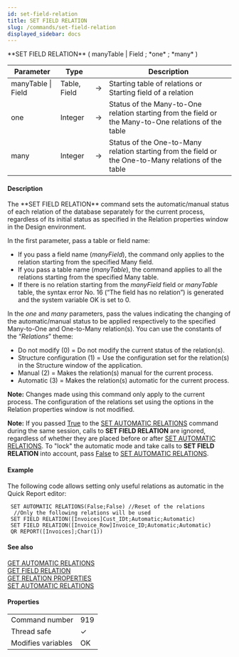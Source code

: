 ```yaml
---
id: set-field-relation
title: SET FIELD RELATION
slug: /commands/set-field-relation
displayed_sidebar: docs
---
```


<!--REF #_command_.SET FIELD RELATION.Syntax-->**SET FIELD RELATION** ( manyTable | Field ; *one* ; *many* )<!-- END REF-->
<!--REF #_command_.SET FIELD RELATION.Params-->
| Parameter | Type |  | Description |
| --- | --- | --- | --- |
| manyTable &#124; Field | Table, Field | &#8594;  | Starting table of relations or Starting field of a relation |
| one | Integer | &#8594;  | Status of the Many-to-One relation starting from the field or the Many-to-One relations of the table |
| many | Integer | &#8594;  | Status of the One-to-Many relation starting from the field or the One-to-Many relations of the table |

<!-- END REF-->

#### Description 

<!--REF #_command_.SET FIELD RELATION.Summary-->The **SET FIELD RELATION** command sets the automatic/manual status of each relation of the database separately for the current process, regardless of its initial status as specified in the Relation properties window in the Design environment.<!-- END REF--> 

In the first parameter, pass a table or field name:

* If you pass a field name (*manyField*), the command only applies to the relation starting from the specified Many field.
* If you pass a table name (*manyTable*), the command applies to all the relations starting from the specified Many table.
* If there is no relation starting from the *manyField* field or *manyTable* table, the syntax error No. 16 (“The field has no relation”) is generated and the system variable OK is set to 0\.

In the *one* and *many* parameters, pass the values indicating the changing of the automatic/manual status to be applied respectively to the specified Many-to-One and One-to-Many relation(s). You can use the constants of the “*Relations*” theme:

* Do not modify (0) = Do not modify the current status of the relation(s).
* Structure configuration (1) = Use the configuration set for the relation(s) in the Structure window of the application.
* Manual (2) = Makes the relation(s) manual for the current process.
* Automatic (3) = Makes the relation(s) automatic for the current process.

**Note:** Changes made using this command only apply to the current process. The configuration of the relations set using the options in the Relation properties window is not modified. 

**Note:** If you passed [True](true.md "True") to the [SET AUTOMATIC RELATIONS](set-automatic-relations.md) command during the same session, calls to **SET FIELD RELATION** are ignored, regardless of whether they are placed before or after [SET AUTOMATIC RELATIONS](set-automatic-relations.md). To "lock" the automatic mode and take calls to **SET FIELD RELATION** into account, pass [False](false.md "False") to [SET AUTOMATIC RELATIONS](set-automatic-relations.md).

#### Example 

The following code allows setting only useful relations as automatic in the Quick Report editor:

```4d
 SET AUTOMATIC RELATIONS(False;False) //Reset of the relations
  //Only the following relations will be used
 SET FIELD RELATION([Invoices]Cust_IDt;Automatic;Automatic)
 SET FIELD RELATION([Invoice_Row]Invoice_ID;Automatic;Automatic)
 QR REPORT([Invoices];Char(1))
```

#### See also 

[GET AUTOMATIC RELATIONS](get-automatic-relations.md)  
[GET FIELD RELATION](get-field-relation.md)  
[GET RELATION PROPERTIES](get-relation-properties.md)  
[SET AUTOMATIC RELATIONS](set-automatic-relations.md)  

#### Properties

|  |  |
| --- | --- |
| Command number | 919 |
| Thread safe | &check; |
| Modifies variables | OK |


